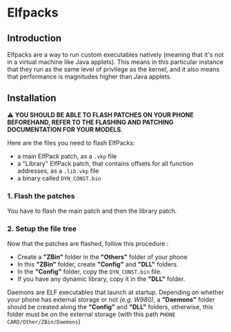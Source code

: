 # Elfpacks

## Introduction
Elfpacks are a way to run custom executables natively (meaning that it's not in a virtual machine like Java applets). This means in this particular instance that they run as the same level of privilege as the kernel, and it also means that performance is magnitudes higher than Java applets.

## Installation
⚠️ **YOU SHOULD BE ABLE TO FLASH PATCHES ON YOUR PHONE BEFOREHAND, REFER TO THE FLASHING AND PATCHING DOCUMENTATION FOR YOUR MODELS**.

Here are the files you need to flash ElfPacks:
- a main ElfPack patch, as a `.vkp` file
- a "Library" ElfPack patch, that contains offsets for all function addresses, as a `.lib.vkp` file
- a binary called `DYN_CONST.bin`

### 1. Flash the patches
You have to flash the main patch and then the library patch.

### 2. Setup the file tree
Now that the patches are flashed, follow this procedure : 
- Create a **"ZBin"** folder in the **"Others"** folder of your phone
- In this **"ZBin"** folder, create **"Config"** and **"DLL"** folders.
- In the **"Config"** folder, copy the `DYN_CONST.bin` file.
- If you have any dynamic library, copy it in the **"DLL"** folder.

Daemons are ELF executables that launch at startup.
Depending on whether your phone has external storage or not *(e.g. W980)*, a **"Daemons"** folder should be created along the  **"Config"** and **"DLL"** folders, otherwise, this folder must be on the external storage (with this path `PHONE CARD/Other/ZBin/Daemons`)